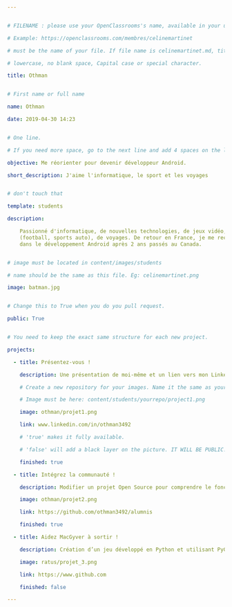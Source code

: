 ```yaml
---


# FILENAME : please use your OpenClassrooms's name, available in your url.

# Example: https://openclassrooms.com/membres/celinemartinet

# must be the name of your file. If file name is celinemartinet.md, title is celinemartinet.

# lowercase, no blank space, Capital case or special character.

title: Othman


# First name or full name

name: Othman

date: 2019-04-30 14:23


# One line.

# If you need more space, go to the next line and add 4 spaces on the left, as in 'description'.

objective: Me réorienter pour devenir développeur Android.

short_description: J'aime l'informatique, le sport et les voyages


# don't touch that

template: students

description:

    Passionné d'informatique, de nouvelles technologies, de jeux vidéo, de sport
    (football, sports auto), de voyages. De retour en France, je me reconvertis 
    dans le développement Android après 2 ans passés au Canada.


# image must be located in content/images/students

# name should be the same as this file. Eg: celinemartinet.png

image: batman.jpg


# Change this to True when you do you pull request.

public: True


# You need to keep the exact same structure for each new project.

projects:

  - title: Présentez-vous !

    description: Une présentation de moi-même et un lien vers mon LinkedIn.

    # Create a new repository for your images. Name it the same as your nickname and profile picture.

    # Image must be here: content/students/yourrepo/project1.png

    image: othman/projet1.png

    link: www.linkedin.com/in/othman3492

    # 'true' makes it fully available.

    # 'false' will add a black layer on the picture. IT WILL BE PUBLIC!

    finished: true

  - title: Intégrez la communauté !

    description: Modifier un projet Open Source pour comprendre le fonctionnement de Git, de Github et des pull requests. 

    image: othman/projet2.png

    link: https://github.com/othman3492/alumnis

    finished: true

  - title: Aidez MacGyver à sortir !

    description: Création d’un jeu développé en Python et utilisant PyGame.

    image: ratus/projet_3.png

    link: https://www.github.com

    finished: false

---
```

